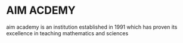 # AIM ACDEMY
aim academy is an institution established in 1991 which has proven its excellence in teaching mathematics and sciences
